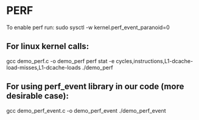 # PERF
To enable perf run: sudo sysctl -w kernel.perf_event_paranoid=0 

## For linux kernel calls: 

gcc demo_perf.c -o demo_perf 
perf stat -e cycles,instructions,L1-dcache-load-misses,L1-dcache-loads 
./demo_perf 

## For using perf_event library in our code (more desirable case):

gcc demo_perf_event.c -o demo_perf_event 
./demo_perf_event 
